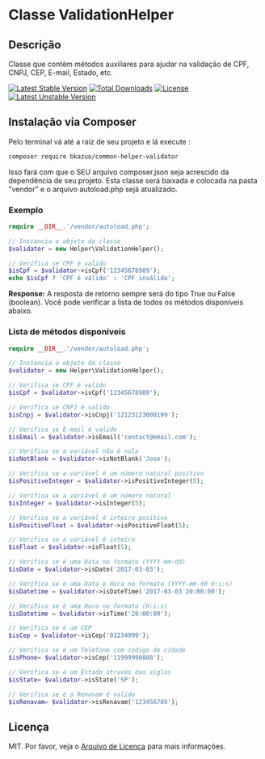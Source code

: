 # Classe ValidationHelper
## Descrição
Classe que contém métodos auxiliares para ajudar na validação de CPF, CNPJ, CEP, E-mail, Estado, etc.

[![Latest Stable Version](https://poser.pugx.org/bkazuo/common-helper-validator/v/stable)](https://packagist.org/packages/bkazuo/common-helper-validator)
[![Total Downloads](https://poser.pugx.org/bkazuo/common-helper-validator/downloads)](https://packagist.org/packages/bkazuo/common-helper-validator)
[![License](https://poser.pugx.org/bkazuo/common-helper-validator/license)](https://packagist.org/packages/bkazuo/common-helper-validator)
[![Latest Unstable Version](https://poser.pugx.org/bkazuo/common-helper-validator/v/unstable)](https://packagist.org/packages/bkazuo/common-helper-validator)

## Instalação via Composer

Pelo terminal vá até a raiz de seu projeto e lá execute :

```bash
composer require bkazuo/common-helper-validator
``` 
Isso fará com que o SEU arquivo composer.json seja acrescido da dependência de seu projeto.
Esta classe será baixada e colocada na pasta "vendor" e o arquivo autoload.php sejá atualizado.

### Exemplo
```php
require __DIR__.'/vendor/autoload.php';

// Instancia o objeto da classe
$validator = new Helper\ValidationHelper();

// Verifica se CPF é valido
$isCpf = $validator->isCpf('12345678909');
echo $isCpf ? 'CPF é válido' : 'CPF inválido';
```

**Response:**
A resposta de retorno sempre será do tipo True ou False (boolean). Você pode verificar a lista de todos os métodos disponíveis abaixo.

### Lista de métodos disponíveis

```php
require __DIR__.'/vendor/autoload.php';

// Instancia o objeto da classe
$validator = new Helper\ValidationHelper();

// Verifica se CPF é valido
$isCpf = $validator->isCpf('12345678909');

// Verifica se CNPJ é valido
$isCnpj = $validator->isCnpj('12123123000199');

// Verifica se E-mail é valido
$isEmail = $validator->isEmail('contact@email.com');

// Verifica se a variável não é nula
$isNotBlank = $validator->isNotBlank('Jose');

// Verifica se a variável é um número natural positivo
$isPositiveInteger = $validator->isPositiveInteger(5);

// Verifica se a variável é um número natural
$isInteger = $validator->isInteger(5);

// Verifica se a variável é inteiro positivo
$isPositiveFloat = $validator->isPositiveFloat(5);

// Verifica se a variável é inteiro
$isFloat = $validator->isFloat(5);

// Verifica se é uma Data no formato (YYYY-mm-dd)
$isDate = $validator->isDate('2017-03-03');

// Verifica se é uma Data e Hora no formato (YYYY-mm-dd H:i:s)
$isDatetime = $validator->isDateTime('2017-03-03 20:00:00');

// Verifica se é uma Hora no formato (H:i:s)
$isDatetime = $validator->isTime('20:00:00');

// Verifica se é um CEP
$isCep = $validator->isCep('01234999');

// Verifica se é um Telefone com código de cidade
$isPhone= $validator->isCep('11999998888');

// Verifica se é um Estado através das siglas
$isState= $validator->isState('SP');

// Verifica se é o Renavam é valido
$isRenavam= $validator->isRenavam('123456789');
```

## Licença
MIT. Por favor, veja o [Arquivo de Licença](license.txt) para mais informações.
